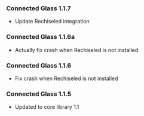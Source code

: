 ### Connected Glass 1.1.7
- Update Rechiseled integration

### Connected Glass 1.1.6a
- Actually fix crash when Rechiseled is not installed

### Connected Glass 1.1.6
- Fix crash when Rechiseled is not installed

### Connected Glass 1.1.5
- Updated to core library 1.1
